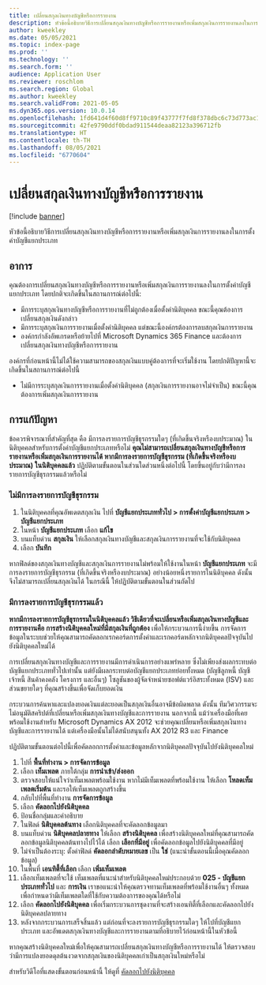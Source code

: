```yaml
---
title: เปลี่ยนสกุลเงินทางบัญชีหรือการรายงาน
description: หัวข้อนี้อธิบายวิธีการเปลี่ยนสกุลเงินทางบัญชีหรือการรายงานหรือเพิ่มสกุลเงินการรายงานลงในการตั้งค่าบัญชีแยกประเภท
author: kweekley
ms.date: 05/05/2021
ms.topic: index-page
ms.prod: ''
ms.technology: ''
ms.search.form: ''
audience: Application User
ms.reviewer: roschlom
ms.search.region: Global
ms.author: kweekley
ms.search.validFrom: 2021-05-05
ms.dyn365.ops.version: 10.0.14
ms.openlocfilehash: 1fd641d4f60d8ff9710c89f43777f7fd8f378dbc6c73d773ac103f9d9f68e60e
ms.sourcegitcommit: 42fe9790ddf0bdad911544deaa82123a396712fb
ms.translationtype: HT
ms.contentlocale: th-TH
ms.lasthandoff: 08/05/2021
ms.locfileid: "6770604"
---
```

# <a name="change-the-accounting-or-reporting-currency"></a>เปลี่ยนสกุลเงินทางบัญชีหรือการรายงาน

[!include [banner](../includes/banner.md)]

หัวข้อนี้อธิบายวิธีการเปลี่ยนสกุลเงินทางบัญชีหรือการรายงานหรือเพิ่มสกุลเงินการรายงานลงในการตั้งค่าบัญชีแยกประเภท

## <a name="symptom"></a>อาการ

คุณต้องการเปลี่ยนสกุลเงินทางบัญชีหรือการรายงานหรือเพิ่มสกุลเงินการรายงานลงในการตั้งค่าบัญชีแยกประเภท โดยปกติจะเกิดขึ้นในสถานการณ์ต่อไปนี้:

- มีการระบุสกุลเงินทางบัญชีหรือการรายงานที่ไม่ถูกต้องเมื่อตั้งค่านิติบุคคล ขณะนี้คุณต้องการเปลี่ยนสกุลเงินดังกล่าว
- มีการระบุสกุลเงินการรายงานเมื่อตั้งค่านิติบุคคล แต่ขณะนี้องค์กรต้องการลบสกุลเงินการรายงาน
- องค์กรกำลังอัพเกรดหรือย้ายไปที่ Microsoft Dynamics 365 Finance และต้องการเปลี่ยนสกุลเงินทางบัญชีหรือการรายงาน

องค์กรที่ก่อนหน้านี้ไม่ได้ใช้ความสามารถของสกุลเงินแบบคู่ต้องการที่จะเริ่มใช้งาน โดยปกติปัญหานี้จะเกิดขึ้นในสถานการณ์ต่อไปนี้

- ไม่มีการระบุสกุลเงินการรายงานเมื่อตั้งค่านิติบุคคล (สกุลเงินการรายงานอาจไม่จำเป็น) ขณะนี้คุณต้องการเพิ่มสกุลเงินการรายงาน

## <a name="resolution"></a>การแก้ปัญหา

ข้อควรพิจารณาที่สําคัญที่สุด คือ มีการลงรายการบัญชีธุรกรรมใดๆ (ที่เกิดขึ้นจริงหรืองบประมาณ) ในนิติบุคคลสำหรับการตั้งค่าบัญชีแยกประเภทหรือไม่ **คุณไม่สามารถเปลี่ยนสกุลเงินทางบัญชีหรือการรายงานหรือเพิ่มสกุลเงินการรายงานได้ หากมีการลงรายการบัญชีธุรกรรม (ที่เกิดขึ้นจริงหรืองบประมาณ) ในนิติบุคคลแล้ว** ปฏิบัติตามขั้นตอนในส่วนใดส่วนหนึ่งต่อไปนี้ โดยขึ้นอยู่กับว่ามีการลงรายการบัญชีธุรกรรมแล้วหรือไม่

### <a name="no-transactions-have-been-posted"></a>ไม่มีการลงรายการบัญชีธุรกรรม

1. ในนิติบุคคลที่คุณอัพเดตสกุลเงิน ไปที่ **บัญชีแยกประเภททั่วไป \> การตั้งค่าบัญชีแยกประเภท \> บัญชีแยกประเภท**
2. ในหน้า **บัญชีแยกประเภท** เลือก **แก้ไข**
3. บนแท็บด่วน **สกุลเงิน** ให้เลือกสกุลเงินทางบัญชีและสกุลเงินการรายงานที่จะใช้กับนิติบุคคล
4. เลือก **บันทึก**

หากฟิลด์ของสกุลเงินทางบัญชีและสกุลเงินการรายงานไม่พร้อมให้ใช้งานในหน้า **บัญชีแยกประเภท** จะมีการลงรายการบัญชีธุรกรรม (ที่เกิดขึ้นจริงหรืองบประมาณ) อย่างน้อยหนึ่งรายการในนิติบุคคล ดังนั้นจึงไม่สามารถเปลี่ยนสกุลเงินได้ ในกรณีนี้ ให้ปฏิบัติตามขั้นตอนในส่วนถัดไป

### <a name="transactions-have-been-posted"></a>มีการลงรายการบัญชีธุรกรรมแล้ว

**หากมีการลงรายการบัญชีธุรกรรมในนิติบุคคลแล้ว วิธีเดียวที่จะเปลี่ยนหรือเพิ่มสกุลเงินทางบัญชีและการรายงานคือ การสร้างนิติบุคคลใหม่ที่มีสกุลเงินที่ถูกต้อง** เพื่อให้กระบวนการนี้ง่ายขึ้น การจัดการข้อมูลในระบบช่วยให้คุณสามารถคัดลอกเรกคอร์ดการตั้งค่าและเรกคอร์ดหลักจากนิติบุคคลปัจจุบันไปยังนิติบุคคลใหม่ได้

การเปลี่ยนสกุลเงินทางบัญชีและการรายงานมีการดำเนินการอย่างแพร่หลาย ซึ่งไม่เพียงส่งผลกระทบต่อบัญชีแยกประเภททั่วไปเท่านั้น แต่ยังมีผลกระทบต่อบัญชีแยกประเภทย่อยทั้งหมด (บัญชีลูกหนี้ บัญชีเจ้าหนี้ สินค้าคงคลัง โครงการ และอื่นๆ) โซลูชันของผู้จัดจำหน่ายซอฟต์แวร์อิสระทั้งหมด (ISV) และส่วนขยายใดๆ ที่คุณสร้างขึ้นเพื่อจัดเก็บยอดเงิน

กระบวนการค้นหาและแปลงยอดเงินแต่ละยอดเป็นสกุลเงินอื่นอาจมีข้อผิดพลาด ดังนั้น ทีมวิศวกรรมจะไม่อนุมัติสคริปต์ที่เปลี่ยนหรือเพิ่มสกุลเงินทางบัญชีและการรายงาน นอกจากนี้ แม้ว่าเครื่องมือที่เคยพร้อมใช้งานสำหรับ Microsoft Dynamics AX 2012 จะช่วยคุณเปลี่ยนหรือเพิ่มสกุลเงินทางบัญชีและการรายงานได้ แต่เครื่องมือนั้นไม่ได้สนับสนุนทั้ง AX 2012 R3 และ Finance

ปฏิบัติตามขั้นตอนต่อไปนี้เพื่อคัดลอกการตั้งค่าและข้อมูลหลักจากนิติบุคคลปัจจุบันไปยังนิติบุคคลใหม่

1. ไปที่ **พื้นที่ทำงาน \> การจัดการข้อมูล**
2. เลือก **เท็มเพลต** ภายใต้กลุ่ม **การนําเข้า/ส่งออก**
3. ตรวจสอบให้แน่ใจว่าเท็มเพลตพร้อมใช้งาน หากไม่มีเท็มเพลตที่พร้อมใช้งาน ให้เลือก **โหลดเท็มเพลตเริ่มต้น** และรอให้เท็มเพลตถูกสร้างขึ้น
4. กลับไปที่พื้นที่ทำงาน **การจัดการข้อมูล**
5. เลือก **คัดลอกไปยังนิติบุคคล**
6. ป้อนชื่อกลุ่มและคำอธิบาย
7. ในฟิลด์ **นิติบุคคลต้นทาง** เลือกนิติบุคคลที่จะคัดลอกข้อมูลมา
8. บนแท็บด่วน **นิติบุคคลปลายทาง** ให้เลือก **สร้างนิติบุคคล** เพื่อสร้างนิติบุคคลใหม่ที่คุณสามารถคัดลอกข้อมูลนิติบุคคลต้นทางไปไว้ได้ เลือก **เลือกที่มีอยู่** เพื่อคัดลอกข้อมูลไปยังนิติบุคคลที่มีอยู่
9. ไม่จำเป็นต้องระบุ: ตั้งค่าฟิลด์ **คัดลอกลำดับหมายเลข** เป็น **ใช่** (แนะนำขั้นตอนนี้เมื่อคุณคัดลอกข้อมูล)
10. ในพื้นที่ **เอนทิตี้ที่เลือก** เลือก **เพิ่มเท็มเพลต**
11. เลือกเท็มเพลตที่จะใช้ เท็มเพลตที่แนะนำสำหรับนิติบุคคลใหม่ประกอบด้วย **025 - บัญชีแยกประเภททั่วไป** และ **การเงิน** เราขอแนะนำให้คุณตรวจทานเท็มเพลตที่พร้อมใช้งานอื่นๆ ทั้งหมดเพื่อกำหนดว่ามีเท็มเพลตใดที่ใช้กับความต้องการของคุณได้หรือไม่
12. เลือก **คัดลอกไปยังนิติบุคคล** เพื่อเริ่มกระบวนการชุดงานที่จะสร้างเอนทิตี้ที่เลือกและคัดลอกไปยังนิติบุคคลปลายทาง
13. หลังจากกระบวนการเสร็จสิ้นแล้ว แต่ก่อนที่จะลงรายการบัญชีธุรกรรมใดๆ ให้ไปที่บัญชีแยกประเภท และอัพเดตสกุลเงินทางบัญชีและการรายงานตามที่อธิบายไว้ก่อนหน้านี้ในหัวข้อนี้

หากคุณสร้างนิติบุคคลใหม่เพื่อให้คุณสามารถเปลี่ยนสกุลเงินทางบัญชีหรือการรายงานได้ ให้ตรวจสอบว่ามีการแปลงยอดดุลต้นงวดจากสกุลเงินของนิติบุคคลเก่าเป็นสกุลเงินใหม่หรือไม่

สำหรับวิดีโอที่แสดงขั้นตอนก่อนหน้านี้ ให้ดูที่ [คัดลอกไปยังนิติบุคคล](https://community.dynamics.com/365/b/techtalks/posts/copy-into-legal-entity-october-24-2017)

